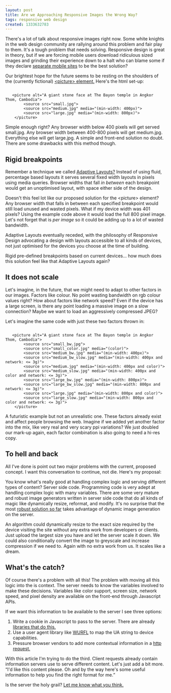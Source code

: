 ```yaml
---
layout: post
title: Are we Approaching Responsive Images the Wrong Way?
tags: responsive web design
created: 1333632783
---
```

<p>There's a lot of talk about responsive images right now. Some white knights in the web design community are rallying around this problem and fair play to them. It's a tough problem that needs solving. Responsive design is great in theory, but if we are forcing mobile users download ridiculous sized images and grinding their experience down to a halt who can blame some if they declare <a href="http://blog.cloudfour.com/css-media-query-for-mobile-is-fools-gold/">separate mobile sites</a> to be the best solution?</p>

<p>Our brightest hope for the future seems to be resting on the shoulders of the (currently fictional) <a href="http://www.w3.org/community/respimg/2012/03/07/14/">&lt;picture&gt; element.</a> Here's the html set-up:</p>

<pre><code>
   &lt;picture alt="A giant stone face at The Bayon temple in Angkor Thom, Cambodia"&gt;
        &lt;source src="small.jpg"&gt;
        &lt;source src="medium.jpg" media="(min-width: 400px)"&gt;
        &lt;source src="large.jpg" media="(min-width: 800px)"&gt;
    &lt;/picture&gt;
</code></pre>

<p>Simple enough right? Any browser width below 400 pixels will get served small.jpg. Any browser width between 400-800 pixels will get medium.jpg. Everything else will get large.jpg. A simple and front-end solution no doubt. There are some drawbacks with this method though.</p>

<h2>Rigid breakpoints</h2>

<p>Remember a technique we called <a href="http://csswizardry.com/2011/01/forget-responsive-web-design/">Adaptive Layouts?</a> Instead of using fluid, percentage based layouts it serves several fixed width layouts in pixels using media queries. Browser widths that fall <em>in between</em> each breakpoint would get an unoptimised layout, with space either side of the design.</p>

<p>Doesn't this feel lot like our proposed solution for the &lt;picture&gt; element? Any browser width that falls in between each specified breakpoint would still load unused and wasted pixels. What if my device width was 401 pixels? Using the example code above it would load the full 800 pixel image. Let's not forget that is <em>per image</em> so it could be adding up to a lot of wasted bandwidth.</p>

<p>Adaptive Layouts eventually receded, with the philosophy of Responsive Design advocating a design with layouts accessible to all kinds of devices, not just optimised for the devices you choose at the time of building.</p>

<p>Rigid pre-defined breakpoints based on current devices... how much does this solution feel like that Adaptive Layouts again?</p>

<h2>It does not scale</h2>

<p>Let's imagine, in the future, that we might need to adapt to other factors in our images. Factors like colour. No point wasting bandwidth on rgb colour values right? How about factors like network speed? Even if the device has a large screen, is there any point loading a massive image on a slow connection? Maybe we want to load an aggressively compressed JPEG?</p>

<p>Let's imagine the same code with just these two factors thrown in:</p>


<pre><code>
   &lt;picture alt="A giant stone face at The Bayon temple in Angkor Thom, Cambodia"&gt;
        &lt;source src="small_bw.jpg"&gt;
        &lt;source src="small_color.jpg" media="(color)"&gt;
        &lt;source src="medium_bw.jpg" media="(min-width: 400px)"&gt;
        &lt;source src="medium_bw_slow.jpg" media="(min-width: 400px and network: &lt;= 3g)"&gt;
        &lt;source src="medium.jpg" media="(min-width: 400px and color)"&gt;
        &lt;source src="medium_slow.jpg" media="(min-width: 400px and color and network: &lt;= 3g)"&gt;
        &lt;source src="large_bw.jpg" media="(min-width: 800px)"&gt;
        &lt;source src="large_bw_slow.jpg" media="(min-width: 800px and network: &lt;= 3g)"&gt;
        &lt;source src="large.jpg" media="(min-width: 800px and color)"&gt;
        &lt;source src="large_slow.jpg" media="(min-width: 800px and color and network: &lt;= 3g)"&gt;
    &lt;/picture&gt;
</code></pre>

<p>A futuristic example but not an unrealistic one. These factors already exist and affect people browsing the web. Imagine if we added yet another factor into the mix, like very real and very scary ppi variations? We just doubled our mark-up again, each factor combination is also going to need a hi-res copy.</p>

<h2>To hell and back</h2>

<p>All I've done is point out two major problems with the current, proposed concept. I want this conversation to continue, not die. Here's my proposal:</p>

<p>You know what's really good at handling complex logic and serving different types of content? Server side code. Programming code is very adept at handling complex logic with many variables. There are some very mature and robust image generators written in server side code that do all kinds of magic like dynamically resize, reformat, and modify. It's no surprise that the most <a href="http://www.sencha.com/learn/how-to-use-src-sencha-io/">robust solution so far</a> takes advantage of dynamic image generation on the server.

<p>An algorithm could dynamically resize to the exact size required by the device visiting the site without any extra work from developers or clients. Just upload the largest size you have and let the server scale it down. We could also conditionally convert the image to greyscale and increase compression if we need to. Again with no extra work from us. It scales like a dream.</p>

<h2>What's the catch?</h2>

<p>Of course there's a problem with all this! The problem with moving all this logic into the is context. The server needs  to know the variables involved to make these decisions. Variables like color support, screen size, network speed, and pixel density are available on the front-end through Javascript APIs.</p>

<p>If we want this information to be available to  the server I see three options:</p>

<ol>
  <li>Write a cookie in Javascript to pass to the server. There are already <a href="http://tripleodeon.com/2010/10/modernizr-on-the-server-side/">libraries that do this.</a></li>
  <li>Use a user agent library like <a href="http://wurfl.sourceforge.net/">WURFL</a> to map the UA string to device capabilities.</li>
  <li>Pressure browser vendors to add more contextual information in a <a href="http://djce.org.uk/dumprequest">http request.</a></li>
</ol>

<p>With this article I'm trying to do the third. Client requests already contain information servers use to serve different content. Let's just add a bit more. <q>I'd like this content please. Oh and by the way here's some useful information to help you find the right format for me.</p>

<p>Is the server the holy grail? <a href="https://twitter.com/lewisnyman">Let me know what you think.</a></p>
